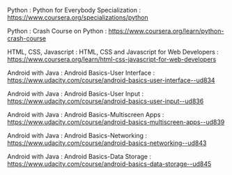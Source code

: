 Python : Python for Everybody Specialization : https://www.coursera.org/specializations/python

Python : Crash Course on Python : https://www.coursera.org/learn/python-crash-course

HTML, CSS, Javascript : HTML, CSS and Javascript for Web Developers : https://www.coursera.org/learn/html-css-javascript-for-web-developers

Android with Java : Android Basics-User Interface : https://www.udacity.com/course/android-basics-user-interface--ud834

Android with Java : Android Basics-User Input : https://www.udacity.com/course/android-basics-user-input--ud836

Android with Java : Android Basics-Multiscreen Apps : https://www.udacity.com/course/android-basics-multiscreen-apps--ud839

Android with Java : Android Basics-Networking : https://www.udacity.com/course/android-basics-networking--ud843

Android with Java : Android Basics-Data Storage : https://www.udacity.com/course/android-basics-data-storage--ud845